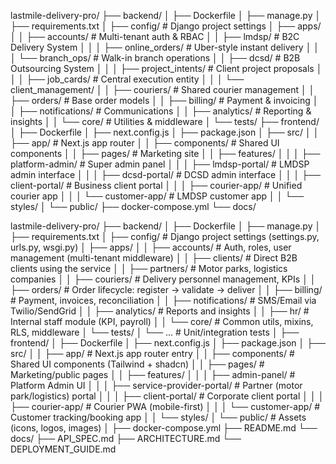 
lastmile-delivery-pro/
├── backend/
│   ├── Dockerfile
│   ├── manage.py
│   ├── requirements.txt
│   ├── config/                 # Django project settings
│   ├── apps/
│   │   ├── accounts/           # Multi-tenant auth & RBAC
│   │   ├── lmdsp/             # B2C Delivery System
│   │   │   ├── online_orders/  # Uber-style instant delivery
│   │   │   └── branch_ops/     # Walk-in branch operations
│   │   ├── dcsd/              # B2B Outsourcing System
│   │   │   ├── project_intents/ # Client project proposals
│   │   │   ├── job_cards/      # Central execution entity
│   │   │   └── client_management/
│   │   ├── couriers/           # Shared courier management
│   │   ├── orders/             # Base order models
│   │   ├── billing/            # Payment & invoicing
│   │   ├── notifications/      # Communications
│   │   ├── analytics/          # Reporting & insights
│   │   └── core/               # Utilities & middleware
│   └── tests/
├── frontend/
│   ├── Dockerfile
│   ├── next.config.js
│   ├── package.json
│   ├── src/
│   │   ├── app/                # Next.js app router
│   │   ├── components/         # Shared UI components
│   │   ├── pages/              # Marketing site
│   │   ├── features/
│   │   │   ├── platform-admin/ # Super admin panel
│   │   │   ├── lmdsp-portal/   # LMDSP admin interface
│   │   │   ├── dcsd-portal/    # DCSD admin interface
│   │   │   ├── client-portal/  # Business client portal
│   │   │   ├── courier-app/    # Unified courier app
│   │   │   └── customer-app/   # LMDSP customer app
│   │   └── styles/
│   └── public/
├── docker-compose.yml
└── docs/





lastmile-delivery-pro/
├── backend/
│   ├── Dockerfile
│   ├── manage.py
│   ├── requirements.txt
│   ├── config/                 # Django project settings (settings.py, urls.py, wsgi.py)
│   ├── apps/
│   │   ├── accounts/           # Auth, roles, user management (multi-tenant middleware)
│   │   ├── clients/            # Direct B2B clients using the service
│   │   ├── partners/           # Motor parks, logistics companies
│   │   ├── couriers/           # Delivery personnel management, KPIs
│   │   ├── orders/             # Order lifecycle: register → validate → deliver
│   │   ├── billing/            # Payment, invoices, reconciliation
│   │   ├── notifications/      # SMS/Email via Twilio/SendGrid
│   │   ├── analytics/          # Reports and insights
│   │   ├── hr/                 # Internal staff module (KPI, payroll)
│   │   └── core/               # Common utils, mixins, RLS, middleware
│   └── tests/
│       └── ...                 # Unit/integration tests
│
├── frontend/
│   ├── Dockerfile
│   ├── next.config.js
│   ├── package.json
│   ├── src/
│   │   ├── app/                # Next.js app router entry
│   │   ├── components/         # Shared UI components (Tailwind + shadcn)
│   │   ├── pages/              # Marketing/public pages
│   │   ├── features/
│   │   │   ├── admin-panel/             # Platform Admin UI
│   │   │   ├── service-provider-portal/ # Partner (motor park/logistics) portal
│   │   │   ├── client-portal/           # Corporate client portal
│   │   │   ├── courier-app/             # Courier PWA (mobile-first)
│   │   │   └── customer-app/            # Customer tracking/booking app
│   │   └── styles/
│   └── public/                # Assets (icons, logos, images)
│
├── docker-compose.yml
├── README.md
└── docs/
    ├── API_SPEC.md
    ├── ARCHITECTURE.md
    └── DEPLOYMENT_GUIDE.md
